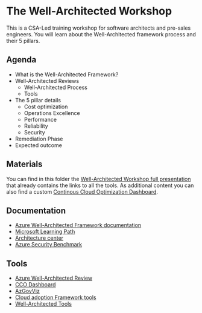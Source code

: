 # The Well-Architected Workshop

This is a CSA-Led training workshop for software architects and pre-sales engineers. You will learn about the Well-Architected framework process and their 5 pillars.

## Agenda

* What is the Well-Architected Framework?
* Well-Architected Reviews
    * Well-Architected Process
    * Tools
* The 5 pillar details
    * Cost optimization
    * Operations Excellence
    * Performance
    * Reliability
    * Security
* Remediation Phase
* Expected outcome

## Materials

You can find in this folder the [Well-Architected Workshop full presentation](Azure%20Well-Architected%20Workshop.pdf) that already contains the links to all the tools. As additional content you can also find a custom [Continous Cloud Optimization Dashboard](ccodashboardiaas_modified.pbit).

## Documentation

* [Azure Well-Architected Framework documentation](https://aka.ms/architecture/framework)
* [Microsoft Learning Path](https://docs.microsoft.com/en-us/learn/paths/azure-well-architected-framework/)
* [Architecture center](https://aka.ms/architecture)
* [Azure Security Benchmark](https://github.com/MicrosoftDocs/SecurityBenchmarks/tree/master/Azure%20Security%20Benchmark)


## Tools

* [Azure Well-Architected Review](https://aka.ms/architecture/review)
* [CCO Dashboard](https://github.com/Azure/ccodashboard)
* [AzGovViz](https://github.com/JulianHayward/Azure-MG-Sub-Governance-Reporting)
* [Cloud adoption Framework tools](https://docs.microsoft.com/en-us/azure/cloud-adoption-framework/reference/tools-templates)
* [Well-Architected Tools](https://github.com/Azure/wellarchitected-tools)

